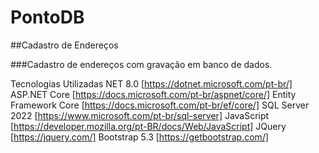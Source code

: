 # PontoDB

##Cadastro de Endereços

###Cadastro de endereços com gravação em banco de dados.

Tecnologias Utilizadas
NET 8.0 [https://dotnet.microsoft.com/pt-br/]
ASP.NET Core [https://docs.microsoft.com/pt-br/aspnet/core/]
Entity Framework Core [https://docs.microsoft.com/pt-br/ef/core/]
SQL Server 2022 [https://www.microsoft.com/pt-br/sql-server]
JavaScript [https://developer.mozilla.org/pt-BR/docs/Web/JavaScript]
JQuery [https://jquery.com/]
Bootstrap 5.3 [https://getbootstrap.com/]

